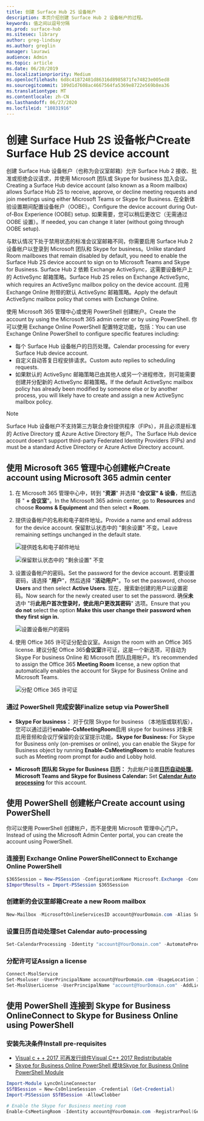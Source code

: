 ```yaml
---
title: 创建 Surface Hub 2S 设备帐户
description: 本页介绍创建 Surface Hub 2 设备帐户的过程。
keywords: 值之间以逗号分隔
ms.prod: surface-hub
ms.sitesec: library
author: greg-lindsay
ms.author: greglin
manager: laurawi
audience: Admin
ms.topic: article
ms.date: 06/20/2019
ms.localizationpriority: Medium
ms.openlocfilehash: 6d8c41872481d86316d8985871fe74823e005ed8
ms.sourcegitcommit: 109d1d7608ac4667564fa5369e8722e569b8ea36
ms.translationtype: MT
ms.contentlocale: zh-CN
ms.lasthandoff: 06/27/2020
ms.locfileid: "10831916"
---
```

# <span data-ttu-id="06f1f-104">创建 Surface Hub 2S 设备帐户</span><span class="sxs-lookup"><span data-stu-id="06f1f-104">Create Surface Hub 2S device account</span></span>

<span data-ttu-id="06f1f-105">创建 Surface Hub 设备帐户（也称为会议室邮箱）允许 Surface Hub 2 接收、批准或拒绝会议请求，并使用 Microsoft 团队或 Skype for business 加入会议。</span><span class="sxs-lookup"><span data-stu-id="06f1f-105">Creating a Surface Hub device account (also known as a Room mailbox) allows Surface Hub 2S to receive, approve, or decline meeting requests and join meetings using either Microsoft Teams or Skype for Business.</span></span> <span data-ttu-id="06f1f-106">在全新体验设置期间配置设备帐户（OOBE）。</span><span class="sxs-lookup"><span data-stu-id="06f1f-106">Configure the device account during Out-of-Box Experience (OOBE) setup.</span></span> <span data-ttu-id="06f1f-107">如果需要，您可以稍后更改它（无需通过 OOBE 设置）。</span><span class="sxs-lookup"><span data-stu-id="06f1f-107">If needed, you can change it later (without going through OOBE setup).</span></span>

<span data-ttu-id="06f1f-108">与默认情况下处于禁用状态的标准会议室邮箱不同，你需要启用 Surface Hub 2 设备帐户以登录到 Microsoft 团队和 Skype for business。</span><span class="sxs-lookup"><span data-stu-id="06f1f-108">Unlike standard Room mailboxes that remain disabled by default, you need to enable the Surface Hub 2S device account to sign on to Microsoft Teams and Skype for Business.</span></span> <span data-ttu-id="06f1f-109">Surface Hub 2 依赖 Exchange ActiveSync，这需要设备帐户上的 ActiveSync 邮箱策略。</span><span class="sxs-lookup"><span data-stu-id="06f1f-109">Surface Hub 2S relies on Exchange ActiveSync, which requires an ActiveSync mailbox policy on the device account.</span></span> <span data-ttu-id="06f1f-110">应用 Exchange Online 附带的默认 ActiveSync 邮箱策略。</span><span class="sxs-lookup"><span data-stu-id="06f1f-110">Apply the default ActiveSync mailbox policy that comes with Exchange Online.</span></span>

<span data-ttu-id="06f1f-111">使用 Microsoft 365 管理中心或使用 PowerShell 创建帐户。</span><span class="sxs-lookup"><span data-stu-id="06f1f-111">Create the account by using the Microsoft 365 admin center or by using PowerShell.</span></span> <span data-ttu-id="06f1f-112">你可以使用 Exchange Online PowerShell 配置特定功能，包括：</span><span class="sxs-lookup"><span data-stu-id="06f1f-112">You can use Exchange Online PowerShell to configure specific features including:</span></span>

- <span data-ttu-id="06f1f-113">每个 Surface Hub 设备帐户的日历处理。</span><span class="sxs-lookup"><span data-stu-id="06f1f-113">Calendar processing for every Surface Hub device account.</span></span>
- <span data-ttu-id="06f1f-114">自定义自动答复日程安排请求。</span><span class="sxs-lookup"><span data-stu-id="06f1f-114">Custom auto replies to scheduling requests.</span></span>
- <span data-ttu-id="06f1f-115">如果默认的 ActiveSync 邮箱策略已由其他人或另一个进程修改，则可能需要创建并分配新的 ActiveSync 邮箱策略。</span><span class="sxs-lookup"><span data-stu-id="06f1f-115">If the default ActiveSync mailbox policy has already been modified by someone else or by another process, you will likely have to create and assign a new ActiveSync mailbox policy.</span></span>

> [!NOTE]  
> <span data-ttu-id="06f1f-116">Surface Hub 设备帐户不支持第三方联合身份提供程序（FIPs），并且必须是标准的 Active Directory 或 Azure Active Directory 帐户。</span><span class="sxs-lookup"><span data-stu-id="06f1f-116">The Surface Hub device account doesn’t support third-party Federated Identity Providers (FIPs) and must be a standard Active Directory or Azure Active Directory account.</span></span>

## <span data-ttu-id="06f1f-117">使用 Microsoft 365 管理中心创建帐户</span><span class="sxs-lookup"><span data-stu-id="06f1f-117">Create account using Microsoft 365 admin center</span></span>

1. <span data-ttu-id="06f1f-118">在 Microsoft 365 管理中心中，转到 "**资源**" 并选择 "**会议室" & 设备**，然后选择 " **+ 会议室**"。</span><span class="sxs-lookup"><span data-stu-id="06f1f-118">In the Microsoft 365 admin center, go to **Resources** and choose **Rooms & Equipment** and then select **+ Room**.</span></span>

2. <span data-ttu-id="06f1f-119">提供设备帐户的名称和电子邮件地址。</span><span class="sxs-lookup"><span data-stu-id="06f1f-119">Provide a name and email address for the device account.</span></span> <span data-ttu-id="06f1f-120">保留默认状态中的 "剩余设置" 不变。</span><span class="sxs-lookup"><span data-stu-id="06f1f-120">Leave remaining settings unchanged in the default state.</span></span>

   ![提供姓名和电子邮件地址](images/sh2-account2.png)

   ![保留默认状态中的 "剩余设置" 不变](images/sh2-account3.png)

3. <span data-ttu-id="06f1f-123">设置设备帐户的密码。</span><span class="sxs-lookup"><span data-stu-id="06f1f-123">Set the password for the device account.</span></span> <span data-ttu-id="06f1f-124">若要设置密码，请选择 "**用户**"，然后选择 "**活动用户**"。</span><span class="sxs-lookup"><span data-stu-id="06f1f-124">To set the password, choose **Users** and then select **Active Users**.</span></span> <span data-ttu-id="06f1f-125">现在，搜索新创建的用户以设置密码。</span><span class="sxs-lookup"><span data-stu-id="06f1f-125">Now search for the newly created user to set the password.</span></span> <span data-ttu-id="06f1f-126">确保**未**选中 "将**此用户首次登录时，使此用户更改其密码**" 选项。</span><span class="sxs-lookup"><span data-stu-id="06f1f-126">Ensure that you **do not** select the option **Make this user change their password when they first sign in.**</span></span>

   ![设置设备帐户的密码](images/sh2-account4.png)

4. <span data-ttu-id="06f1f-128">使用 Office 365 许可证分配会议室。</span><span class="sxs-lookup"><span data-stu-id="06f1f-128">Assign the room with an Office 365 license.</span></span> <span data-ttu-id="06f1f-129">建议分配 Office 365**会议室**许可证，这是一个新选项，可自动为 Skype For business Online 和 Microsoft 团队启用帐户。</span><span class="sxs-lookup"><span data-stu-id="06f1f-129">It’s recommended to assign the Office 365 **Meeting Room** license, a new option that automatically enables the account for Skype for Business Online and Microsoft Teams.</span></span>

   ![分配 Office 365 许可证](images/sh2-account5.png)

### <span data-ttu-id="06f1f-131">通过 PowerShell 完成安装</span><span class="sxs-lookup"><span data-stu-id="06f1f-131">Finalize setup via PowerShell</span></span>

- <span data-ttu-id="06f1f-132">**Skype For business：** 对于仅限 Skype for business （本地版或联机版），您可以通过运行**enable-CsMeetingRoom**启用 skype for business 对象来启用音频和会议厅保留的会议室提示功能。</span><span class="sxs-lookup"><span data-stu-id="06f1f-132">**Skype for Business:** For Skype for Business only (on-premises or online), you can enable the Skype for Business object by running **Enable-CsMeetingRoom** to enable features such as Meeting room prompt for audio and Lobby hold.</span></span>

- <span data-ttu-id="06f1f-133">**Microsoft 团队和 Skype for Business 日历：** 为此帐户设置[**日历自动处理**](https://docs.microsoft.com/surface-hub/surface-hub-2s-account?source=docs#set-calendar-auto-processing)。</span><span class="sxs-lookup"><span data-stu-id="06f1f-133">**Microsoft Teams and Skype for Business Calendar:** Set [**Calendar Auto processing**](https://docs.microsoft.com/surface-hub/surface-hub-2s-account?source=docs#set-calendar-auto-processing) for this account.</span></span>

## <span data-ttu-id="06f1f-134">使用 PowerShell 创建帐户</span><span class="sxs-lookup"><span data-stu-id="06f1f-134">Create account using PowerShell</span></span>

<span data-ttu-id="06f1f-135">你可以使用 PowerShell 创建帐户，而不是使用 Microsoft 管理中心门户。</span><span class="sxs-lookup"><span data-stu-id="06f1f-135">Instead of using the Microsoft Admin Center portal, you can create the account using PowerShell.</span></span>

### <span data-ttu-id="06f1f-136">连接到 Exchange Online PowerShell</span><span class="sxs-lookup"><span data-stu-id="06f1f-136">Connect to Exchange Online PowerShell</span></span>

```powershell
$365Session = New-PSSession -ConfigurationName Microsoft.Exchange -ConnectionUri https://ps.outlook.com/powershell -Credential (Get-Credential) -Authentication Basic –AllowRedirection
$ImportResults = Import-PSSession $365Session
```

### <span data-ttu-id="06f1f-137">创建新的会议室邮箱</span><span class="sxs-lookup"><span data-stu-id="06f1f-137">Create a new Room mailbox</span></span>

```powershell
New-Mailbox -MicrosoftOnlineServicesID account@YourDomain.com -Alias SurfaceHub2S -Name SurfaceHub2S -Room -EnableRoomMailboxAccount $true -RoomMailboxPassword (ConvertTo-SecureString  -String "<Enter Strong Password>" -AsPlainText -Force)
```

### <span data-ttu-id="06f1f-138">设置日历自动处理</span><span class="sxs-lookup"><span data-stu-id="06f1f-138">Set Calendar auto-processing</span></span>

```powershell
Set-CalendarProcessing -Identity "account@YourDomain.com" -AutomateProcessing AutoAccept -AddOrganizerToSubject $false –AllowConflicts   $false –DeleteComments $false -DeleteSubject $false -RemovePrivateProperty $false -AddAdditionalResponse $true -AdditionalResponse "This room is equipped with a Surface Hub"
```

### <span data-ttu-id="06f1f-139">分配许可证</span><span class="sxs-lookup"><span data-stu-id="06f1f-139">Assign a license</span></span>

```powershell
Connect-MsolService
Set-Msoluser -UserPrincipalName account@YourDomain.com -UsageLocation IE
Set-MsolUserLicense -UserPrincipalName "account@YourDomain.com" -AddLicenses "contoso:MEETING_ROOM"
```

## <span data-ttu-id="06f1f-140">使用 PowerShell 连接到 Skype for Business Online</span><span class="sxs-lookup"><span data-stu-id="06f1f-140">Connect to Skype for Business Online using PowerShell</span></span>

### <span data-ttu-id="06f1f-141">安装先决条件</span><span class="sxs-lookup"><span data-stu-id="06f1f-141">Install pre-requisites</span></span>

- [<span data-ttu-id="06f1f-142">Visual c + + 2017 可再发行组件</span><span class="sxs-lookup"><span data-stu-id="06f1f-142">Visual C++ 2017 Redistributable</span></span>](https://aka.ms/vs/15/release/vc_redist.x64.exe)
- [<span data-ttu-id="06f1f-143">Skype for Business Online PowerShell 模块</span><span class="sxs-lookup"><span data-stu-id="06f1f-143">Skype for Business Online PowerShell Module</span></span>](https://www.microsoft.com/download/confirmation.aspx?id=39366)

```powershell
Import-Module LyncOnlineConnector
$SfBSession = New-CsOnlineSession -Credential (Get-Credential)
Import-PSSession $SfBSession -AllowClobber

# Enable the Skype for Business meeting room
Enable-CsMeetingRoom -Identity account@YourDomain.com -RegistrarPool(Get-CsTenant).Registrarpool -SipAddressType EmailAddress
```
